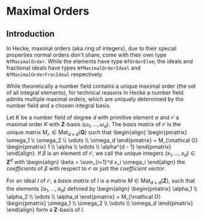 # Maximal Orders

## Introduction

In Hecke, maximal orders (aka ring of integers), due to their special properties normal orders don't share, come with their own type `NfMaximalOrder`. 
While the elements have type `NfOrderElem`, the ideals and fractional ideals have types `NfMaximalOrderIdeal` and `NfMaximalOrderFracIdeal` respectively.

While theoretically a number field contains a unique maximal order (the set of all integral elements), for technical reasons in Hecke a number field admits multiple maximal orders, which are uniquely determined by the number field and a chosen integral basis.

Let $K$ be a number field of degree $d$ with primitive element $\alpha$ and $\mathcal O$ a maximal order $K$ with $\mathbf{Z}$-basis $(\omega_1,\dotsc,\omega_d)$.
The *basis matrix* of $\mathcal O$ is the unique matrix $M_{\mathcal O} \in \operatorname{Mat}_{d \times d}(\mathbf{Q})$ such that
\begin{align} \begin{pmatrix} \omega_1 \\\\ \omega_2 \\\\ \vdots \\\\ \omega_d \end{pmatrix} = M_{\mathcal O} \begin{pmatrix} 1 \\\\ \alpha \\\\ \vdots \\\\ \alpha^{d - 1} \end{pmatrix} \end{align}.
If $\beta$ is an element of $\mathcal O$, we call the unique integers $(x_1,\dotsc,x_d) \in \mathbf Z^d$ with
\begin{align} \beta = \sum_{i=1}^d x_i \omega_i \end{align}
the *coefficients* of $\beta$ with respect to $\mathcal O$ or just the *coefficient vector*.

For an ideal $I$ of $\mathcal O$, a *basis matrix* of $I$ is a matrix $M \in \operatorname{Mat}_{d \times d}(\mathbf{Z})$, such that the elements $(\alpha_1,\dotsc,\alpha_d)$ definied by
\begin{align} \begin{pmatrix} \alpha_1 \\\\ \alpha_2 \\\\ \vdots \\\\ \alpha_d \end{pmatrix} = M_{\mathcal O} \begin{pmatrix} \omega_1 \\\\ \omega_2 \\\\ \vdots \\\\ \omega_d \end{pmatrix} \end{align}
form a $\mathbf{Z}$-basis of $I$.

